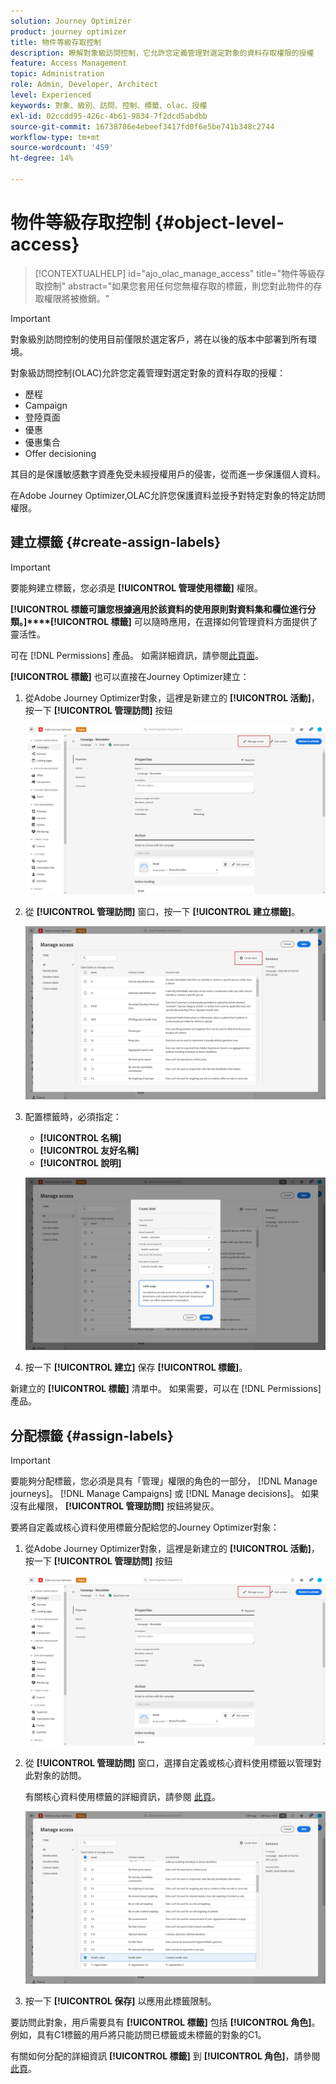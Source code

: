 ```yaml
---
solution: Journey Optimizer
product: journey optimizer
title: 物件等級存取控制
description: 瞭解對象級訪問控制，它允許您定義管理對選定對象的資料存取權限的授權
feature: Access Management
topic: Administration
role: Admin, Developer, Architect
level: Experienced
keywords: 對象、級別、訪問、控制、標籤、olac、授權
exl-id: 02ccdd95-426c-4b61-9834-7f2dcd5abdbb
source-git-commit: 16738786e4ebeef3417fd0f6e5be741b348c2744
workflow-type: tm+mt
source-wordcount: '459'
ht-degree: 14%

---
```


# 物件等級存取控制 {#object-level-access}

>[!CONTEXTUALHELP]
>id="ajo_olac_manage_access"
>title="物件等級存取控制"
>abstract="如果您套用任何您無權存取的標籤，則您對此物件的存取權限將被撤銷。"

>[!IMPORTANT]
>
>對象級別訪問控制的使用目前僅限於選定客戶，將在以後的版本中部署到所有環境。

對象級訪問控制(OLAC)允許您定義管理對選定對象的資料存取的授權：

* 歷程
* Campaign
* 登陸頁面
* 優惠
* 優惠集合
* Offer decisioning

其目的是保護敏感數字資產免受未經授權用戶的侵害，從而進一步保護個人資料。

在Adobe Journey Optimizer,OLAC允許您保護資料並授予對特定對象的特定訪問權限。

## 建立標籤 {#create-assign-labels}

>[!IMPORTANT]
>
>要能夠建立標籤，您必須是 **[!UICONTROL 管理使用標籤]** 權限。

**[!UICONTROL 標籤可讓您根據適用於該資料的使用原則對資料集和欄位進行分類。]****[!UICONTROL 標籤]** 可以隨時應用，在選擇如何管理資料方面提供了靈活性。

可在 [!DNL Permissions] 產品。 如需詳細資訊，請參閱[此頁面](https://experienceleague.adobe.com/docs/experience-platform/access-control/abac/permissions-ui/labels.html)。

**[!UICONTROL 標籤]** 也可以直接在Journey Optimizer建立：

1. 從Adobe Journey Optimizer對象，這裡是新建立的 **[!UICONTROL 活動]**，按一下 **[!UICONTROL 管理訪問]** 按鈕

   ![](assets/olac_1.png)

1. 從 **[!UICONTROL 管理訪問]** 窗口，按一下 **[!UICONTROL 建立標籤]**。

   ![](assets/olac_2.png)

1. 配置標籤時，必須指定：
   * **[!UICONTROL 名稱]**
   * **[!UICONTROL 友好名稱]**
   * **[!UICONTROL 說明]**

   ![](assets/olac_3.png)

1. 按一下 **[!UICONTROL 建立]** 保存 **[!UICONTROL 標籤]**。

新建立的 **[!UICONTROL 標籤]** 清單中。 如果需要，可以在 [!DNL Permissions] 產品。

## 分配標籤 {#assign-labels}

>[!IMPORTANT]
>
>要能夠分配標籤，您必須是具有「管理」權限的角色的一部分， [!DNL Manage journeys]。 [!DNL Manage Campaigns] 或 [!DNL Manage decisions]。 如果沒有此權限， **[!UICONTROL 管理訪問]** 按鈕將變灰。

要將自定義或核心資料使用標籤分配給您的Journey Optimizer對象：

1. 從Adobe Journey Optimizer對象，這裡是新建立的 **[!UICONTROL 活動]**，按一下 **[!UICONTROL 管理訪問]** 按鈕

   ![](assets/olac_1.png)

1. 從 **[!UICONTROL 管理訪問]** 窗口，選擇自定義或核心資料使用標籤以管理對此對象的訪問。

   有關核心資料使用標籤的詳細資訊，請參閱 [此頁](https://experienceleague.adobe.com/docs/experience-platform/data-governance/labels/reference.html)。

   ![](assets/olac_4.png)

1. 按一下 **[!UICONTROL 保存]** 以應用此標籤限制。

要訪問此對象，用戶需要具有 **[!UICONTROL 標籤]** 包括 **[!UICONTROL 角色]**。
例如，具有C1標籤的用戶將只能訪問已標籤或未標籤的對象的C1。

有關如何分配的詳細資訊 **[!UICONTROL 標籤]** 到 **[!UICONTROL 角色]**，請參閱 [此頁](https://experienceleague.adobe.com/docs/experience-platform/access-control/abac/permissions-ui/permissions.html?lang=en#manage-labels-for-a-role)。
